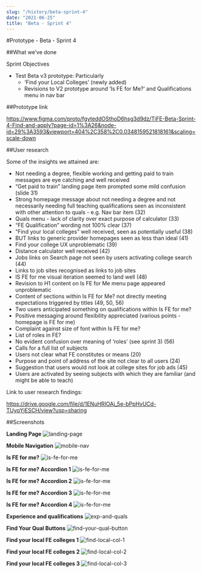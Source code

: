 ```yaml
---
slug: "/history/beta-sprint-4"
date: "2021-06-25"
title: "Beta - Sprint 4"
---
```


#Prototype - Beta - Sprint 4

##What we’ve done

Sprint Objectives

- Test Beta v3 prototype: Particularly 
  - ‘Find your Local Colleges’ (newly added)
  - Revisions to V2 prototype around ‘Is FE for Me?’ and Qualifications menu in nav bar


##Prototype link

https://www.figma.com/proto/fgyteddOSthoD6hsg3d9dz/TiFE-Beta-Sprint-4-Find-and-apply?page-id=1%3A26&node-id=29%3A3593&viewport=404%2C358%2C0.0348159521818161&scaling=scale-down

##User research

Some of the insights we attained are:

- Not needing a degree, flexible working and getting paid to train messages are eye catching and well received
- “Get paid to train” landing page item prompted some mild confusion (slide 31)
- Strong homepage message about not needing a degree and not necessarily needing full teaching qualifications seen as inconsistent with other attention to quals - e.g. Nav bar item (32)
- Quals menu - lack of clarity over exact purpose of calculator (33)
- “FE Qualification” wording not 100% clear (37)
- “Find your local colleges” well received, seen as potentially useful (38)
- BUT links to generic provider homepages seen as less than ideal (41)
- Find your college UX unproblematic (39)
- Distance calculator well received (42)
- Jobs links on Search page not seen by users activating college search (44)
- Links to job sites recognised as links to job sites
- IS FE for me visual iteration seemed to land well (48)
- Revision to H1 content on Is FE for Me menu page appeared unproblematic
- Content of sections within Is FE for Me? not directly meeting expectations triggered by titles (49, 50, 56)
- Two users anticipated something on qualifications within Is FE for me?
- Positive messaging around flexibility appreciated (various points - homepage is FE for me)
- Complaint against size of font within Is FE for me?
- List of roles in FE?
- No evident confusion over meaning of ‘roles’ (see sprint 3) (56)
- Calls for a full list of subjects
- Users not clear what FE constitutes or means (20)
- Purpose and point of address of the site not clear to all users (24)
- Suggestion that users would not look at college sites for job ads (45)
- Users are activated by seeing subjects with which they are familiar (and might be able to teach)


Link to user research findings:

https://drive.google.com/file/d/1ENuHRIOAj_5e-bPpHvUCd-TUyqYjESCH/view?usp=sharing

##Screenshots

**Landing Page**
![landing-page](/images/beta-sprint-4/Sprint-4-mobile-landing-page.png)

**Mobile Navigation**
![mobile-nav](/images/beta-sprint-4/Sprint-4-mobile-nav.png)

**Is FE for me?**
![is-fe-for-me](/images/beta-sprint-4/Sprint-4-mobile-is-fe-for-me.png)

**Is FE for me? Accordion 1**
![is-fe-for-me](/images/beta-sprint-4/Sprint-4-mobile-is-fe-for-me-1.png)

**Is FE for me? Accordion 2**
![is-fe-for-me](/images/beta-sprint-4/Sprint-4-mobile-is-fe-for-me-2.png)

**Is FE for me? Accordion 3**
![is-fe-for-me](/images/beta-sprint-4/Sprint-4-mobile-is-fe-for-me-3.png)

**Is FE for me? Accordion 4**
![is-fe-for-me](/images/beta-sprint-4/Sprint-4-mobile-is-fe-for-me-4.png)

**Experience and qualifications**
![exp-and-quals](/images/beta-sprint-4/Sprint-4-mobile-experience-qualifications.png)

**Find Your Qual Buttons**
![find-your-qual-button](/images/beta-sprint-4/Sprint-4-mobile-find-qual-result.png)

**Find your local FE colleges 1**
![find-local-col-1](/images/beta-sprint-4/Sprint-4-mobile-find-college-1.png)

**Find your local FE colleges 2**
![find-local-col-2](/images/beta-sprint-4/Sprint-4-mobile-find-college-2.png)

**Find your local FE colleges 3**
![find-local-col-3](/images/beta-sprint-4/Sprint-4-mobile-find-college-3.png)

